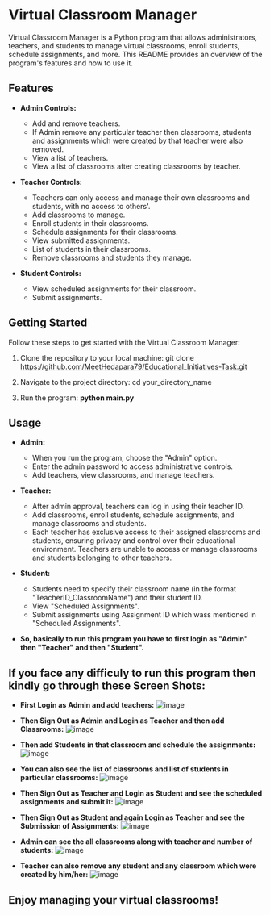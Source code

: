 # Virtual Classroom Manager

Virtual Classroom Manager is a Python program that allows administrators, teachers, and students to manage virtual classrooms, enroll students, schedule assignments, and more. This README provides an overview of the program's features and how to use it.

## Features

- **Admin Controls:**
  - Add and remove teachers.
  - If Admin remove any particular teacher then classrooms, students and assignments which were created by that teacher were also removed.
  - View a list of teachers.
  - View a list of classrooms after creating classrooms by teacher.

- **Teacher Controls:**
  - Teachers can only access and manage their own classrooms and students, with no access to others'.
  - Add classrooms to manage.
  - Enroll students in their classrooms.
  - Schedule assignments for their classrooms.
  - View submitted assignments.
  - List of students in their classrooms.
  - Remove classrooms and students they manage.

- **Student Controls:**
  - View scheduled assignments for their classroom.
  - Submit assignments.

## Getting Started

Follow these steps to get started with the Virtual Classroom Manager:

1. Clone the repository to your local machine:
  git clone https://github.com/MeetHedapara79/Educational_Initiatives-Task.git

2. Navigate to the project directory:
  cd your_directory_name

3. Run the program:
  **python main.py**
 
## Usage

- **Admin:**
  - When you run the program, choose the "Admin" option.
  - Enter the admin password to access administrative controls.
  - Add teachers, view classrooms, and manage teachers.

- **Teacher:**
  - After admin approval, teachers can log in using their teacher ID.
  - Add classrooms, enroll students, schedule assignments, and manage classrooms and students.
  - Each teacher has exclusive access to their assigned classrooms and students, ensuring privacy and control over their educational environment. Teachers are unable to access or manage classrooms and students belonging to other teachers.

- **Student:**
  - Students need to specify their classroom name (in the format "TeacherID_ClassroomName") and their student ID.
  - View "Scheduled Assignments".
  - Submit assignments using Assignment ID which wass mentioned in "Scheduled Assignments".
 
- **So, basically to run this program you have to first login as "Admin" then "Teacher" and then "Student".**

## If you face any difficuly to run this program then kindly go through these Screen Shots:

- **First Login as Admin and add teachers:**
  ![image](https://github.com/MeetHedapara79/Educational_Initiatives-Task/assets/121930245/36d7dc6b-52c3-42d3-a861-85e812fba2fd)

- **Then Sign Out as Admin and Login as Teacher and then add Classrooms:**
  ![image](https://github.com/MeetHedapara79/Educational_Initiatives-Task/assets/121930245/f1948cc2-ad30-4faf-b495-13e78a4d4fbf)

- **Then add Students in that classroom and schedule the assignments:**
  ![image](https://github.com/MeetHedapara79/Educational_Initiatives-Task/assets/121930245/c4b8211d-6d25-4162-af5c-0f62dbbe4a74)

- **You can also see the list of classrooms and list of students in particular classrooms:**
  ![image](https://github.com/MeetHedapara79/Educational_Initiatives-Task/assets/121930245/3c4eb9c2-7b77-4eb5-b8c7-be7d14cb46dc)

- **Then Sign Out as Teacher and Login as Student and see the scheduled assignments and submit it:**
  ![image](https://github.com/MeetHedapara79/Educational_Initiatives-Task/assets/121930245/33e12dec-d02f-4232-973d-f688084f03d9)

- **Then Sign Out as Student and again Login as Teacher and see the Submission of Assignments:**
  ![image](https://github.com/MeetHedapara79/Educational_Initiatives-Task/assets/121930245/28fab20c-5e5a-4ef1-9d2d-3d3e50725f96)

- **Admin can see the all classrooms along with teacher and number of students:**
  ![image](https://github.com/MeetHedapara79/Educational_Initiatives-Task/assets/121930245/244d0422-f135-463e-a902-ade48f48829f)

- **Teacher can also remove any student and any classroom which were created by him/her:**
  ![image](https://github.com/MeetHedapara79/Educational_Initiatives-Task/assets/121930245/ed8003a5-6ec9-4ab8-9e7d-061c35936e74)


## Enjoy managing your virtual classrooms!



